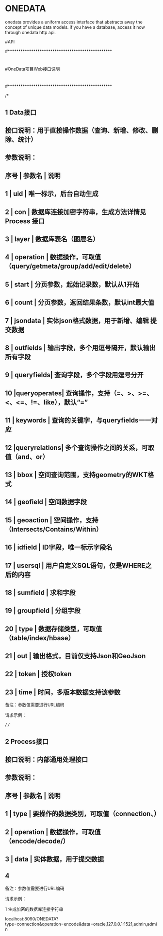 # ONEDATA
onedata provides a uniform access interface that abstracts away the concept of unique data models. if you have a database, access it now through onedata http api.

#API

#*************************************************
#
#OneData项目Web接口说明
#
#*************************************************

/*

1 Data接口
------------------------------------------------------------
  接口说明：用于直接操作数据（查询、新增、修改、删除、统计）
------------------------------------------------------------
  参数说明：
-----------------------------------------------------------
  序号  |   参数名   |   说明  
-----------------------------------------------------------
   1    |    uid     |   唯一标示，后台自动生成
-----------------------------------------------------------
   2    |    con     |   数据库连接加密字符串，生成方法详情见 Process 接口
-----------------------------------------------------------
   3    |   layer    |   数据库表名（图层名）
-----------------------------------------------------------
   4    |  operation |   数据操作，可取值（query/getmeta/group/add/edit/delete）
-----------------------------------------------------------
   5    |   start    |   分页参数，起始记录数，默认从1开始
-----------------------------------------------------------
   6    |   count    |   分页参数，返回结果条数，默认int最大值
-----------------------------------------------------------
   7    |  jsondata  |   实体json格式数据，用于新增、编辑 提交数据
-----------------------------------------------------------
   8    |  outfields |   输出字段，多个用逗号隔开，默认输出所有字段
-----------------------------------------------------------
   9    | queryfields|   查询字段，多个字段用逗号分开
-----------------------------------------------------------
   10    |queryoperates|  查询操作，支持（=、>、>=、<、<=、!=、like），默认“=”
-----------------------------------------------------------
   11   |  keywords  |   查询的关键字，与queryfields一一对应
-----------------------------------------------------------
   12   |queryrelations|  多个查询操作之间的关系，可取值（and、or）
-----------------------------------------------------------
   13   |  bbox      |   空间查询范围，支持geometry的WKT格式
-----------------------------------------------------------
   14   |  geofield  |   空间数据字段
-----------------------------------------------------------
   15   | geoaction  |   空间操作，支持（Intersects/Contains/Within）
-----------------------------------------------------------
   16   |  idfield   |   ID字段，唯一标示字段名
-----------------------------------------------------------
   17   | usersql    |   用户自定义SQL语句，仅是WHERE之后的内容
-----------------------------------------------------------
   18   |  sumfield  |   求和字段
-----------------------------------------------------------
   19   | groupfield |   分组字段
-----------------------------------------------------------
   20   |   type     |   数据存储类型，可取值（table/index/hbase）
-----------------------------------------------------------
   21   |    out     |   输出格式，目前仅支持Json和GeoJson
-----------------------------------------------------------
   22   |   token    |   授权token
-----------------------------------------------------------
   23   |   time     |   时间，多版本数据支持该参数
-----------------------------------------------------------

备注：参数值需要进行URL编码

  请求示例：

*/
/*

2 Process接口
------------------------------------------------------------
  接口说明：内部通用处理接口
------------------------------------------------------------
参数说明：
-----------------------------------------------------------
  序号  |   参数名   |   说明  
-----------------------------------------------------------
   1    |    type    |   要操作的数据类别，可取值（connection、）
-----------------------------------------------------------
   2    |  operation |   数据操作，可取值（encode/decode/）
-----------------------------------------------------------
   3    |   data     |   实体数据，用于提交数据
-----------------------------------------------------------
   4
-----------------------------------------------------------
备注：参数值需要进行URL编码

请求示例：

1 生成加密的数据库连接字符串

localhost:8090/ONEDATA?type=connection&operation=encode&data=oracle,127.0.0.1:1521,admin,admin
